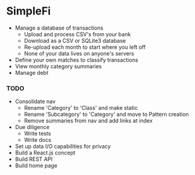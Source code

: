 # SimpleFi

- Manage a database of transactions
  - Upload and process CSV's from your bank
  - Download as a CSV or SQLite3 database
  - Re-upload each month to start where you left off
  - None of your data lives on anyone's servers
- Define your own matches to classify transactions
- View monthly category summaries
- Manage debt

### TODO

- Consolidate nav
    - Rename 'Category' to 'Class' and make static
    - Rename 'Subcategory' to 'Category' and move to Pattern creation
    - Remove summaries from nav and add links at index
- Due diligence
    - Write tests
    - Write docs
- Set up data I/O capabilities for privacy
- Build a React.js concept
- Build REST API
- Build home page
